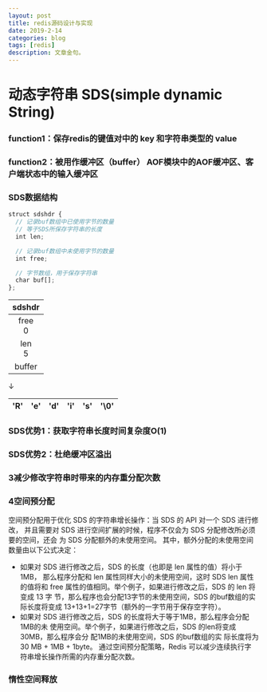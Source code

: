 ```yaml
---
layout: post
title: redis源码设计与实现
date: 2019-2-14
categories: blog
tags: [redis]
description: 文章金句。
---
```

# 动态字符串 SDS(simple dynamic String)
### function1：保存redis的键值对中的 key 和字符串类型的 value
### function2：被用作缓冲区（buffer） AOF模块中的AOF缓冲区、客户端状态中的输入缓冲区

### SDS数据结构
```javascript
struct sdshdr {    
  // 记录buf数组中已使用字节的数量    
  // 等于SDS所保存字符串的长度    
  int len;    

  // 记录buf数组中未使用字节的数量    
  int free;    

  // 字节数组，用于保存字符串    
  char buf[]; 
}; 
```

|sdshdr|
|:-----:|
|free <br>0 |
|len  <br>5  |
|buffer |      

   &darr;

|'R'|'e'|'d'|'i'|'s'|'\0'|
|:-----:|:-----:|:-----:|:-----:|:-----:|:-----:|
### SDS优势1：获取字符串长度时间复杂度O(1)
### SDS优势2：杜绝缓冲区溢出
### 3减少修改字符串时带来的内存重分配次数
### 4空间预分配
空间预分配用于优化 SDS 的字符串增长操作：当 SDS 的 API 对一个 SDS 进行修改， 并且需要对 SDS 进行空间扩展的时候，程序不仅会为 SDS 分配修改所必须要的空间，还会 为 SDS 分配额外的未使用空间。 其中，额外分配的未使用空间数量由以下公式决定： 
* 如果对 SDS 进行修改之后，SDS 的长度（也即是 len 属性的值）将小于 1MB， 那么程序分配和 len 属性同样大小的未使用空间，这时 SDS len 属性的值将和 free 属性的值相同。举个例子，如果进行修改之后，SDS 的 len 将变成 13 字 节，那么程序也会分配13字节的未使用空间，SDS 的buf数组的实际长度将变成 13+13+1=27字节（额外的一字节用于保存空字符）。 
* 如果对 SDS 进行修改之后，SDS 的长度将大于等于1MB，那么程序会分配1MB的未 使用空间。举个例子，如果进行修改之后，SDS 的len将变成30MB，那么程序会分 配1MB的未使用空间，SDS 的buf数组的实 际长度将为30 MB + 1MB + 1byte。 通过空间预分配策略，Redis 可以减少连续执行字 符串增长操作所需的内存重分配次数。 
### 惰性空间释放
